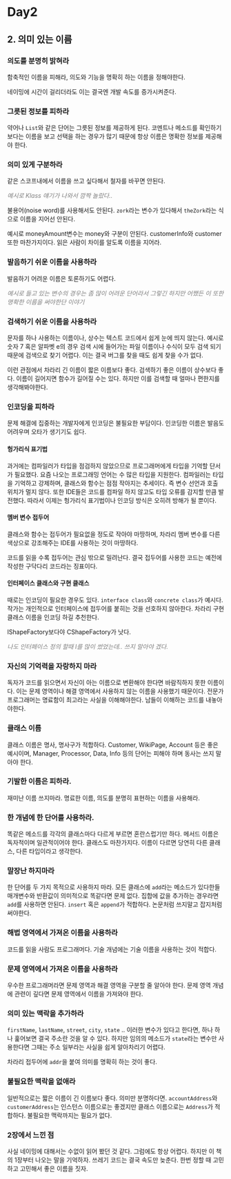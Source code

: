 # Day2

## 2. 의미 있는 이름

### 의도를 분명히 밝혀라

함축적인 이름을 피해라, 의도와 기능을 명확히 하는 이름을 정해야한다.

네이밍에 시간이 걸리더라도 이는 결국엔 개발 속도를 증가시켜준다.

### 그릇된 정보를 피하라

약어나 `List`와 같은 단어는 그릇된 정보를 제공하게 된다. 코멘트나 메소드를 확인하기보다는 이름을 보고 선택을 하는 경우가 많기 때문에 항상 이름은 명확한 정보를 제공해야 한다.

### 의미 있게 구분하라

같은 스코프내에서 이름을 쓰고 싶다해서 철자를 바꾸면 안된다.

_<span style="color: gray">예시로 Klass 얘기가 나와서 깜짝 놀랐다..</span>_

불용어(noise word)를 사용해서도 안된다. `zork`라는 변수가 있다해서 `theZork`라는 식으로 이름을 지어선 안된다.

예시로 moneyAmount변수는 money와 구분이 안된다. customerInfo와 customer 또한 마찬가지이다. 읽은 사람이 차이를 알도록 이름을 지어라.

### 발음하기 쉬운 이름을 사용하라

발음하기 어려운 이름은 토론하기도 어렵다.

_<span style="color: gray">예시로 들고 있는 변수의 경우는 좀 많이 어려운 단어라서 그렇긴 하지만 어쨌든 이 또한 명확한 이름을 써야한단 이야기</span>_

### 검색하기 쉬운 이름을 사용하라

문자를 하나 사용하는 이름이나, 상수는 텍스트 코드에서 쉽게 눈에 띄지 않는다.
예시로 숫자 7 혹은 알파벳 e의 경우 검색 시에 들어가는 파일 이름이나 수식이 모두 검색 되기 때문에 검색으로 찾기 어렵다. 이는 결국 버그를 찾을 때도 쉽게 찾을 수가 없다.

이런 관점에서 차라리 긴 이름이 짧은 이름보다 좋다. 검색하기 좋은 이름이 상수보다 좋다. 이름이 길어지면 함수가 길어질 수는 있다. 하지만 이를 검색할 때 얼마나 편한지를 생각해봐야한다.

### 인코딩을 피하라

문제 해결에 집중하는 개발자에게 인코딩은 불필요한 부담이다. 인코딩한 이름은 발음도 어려우며 오타가 생기기도 쉽다.

#### 헝가리식 표기법

과거에는 컴파일러가 타입을 점검하지 않았으므로 프로그래머에게 타입을 기억할 단서가 필요했다. 요즘 나오는 프로그래밍 언어는 수 많은 타입을 지원한다. 컴파일러는 타입을 기억하고 강제하며, 클래스와 함수는 점점 작아지는 추세이다.
즉 변수 선언과 호출 위치가 멀지 않다. 또한 IDE들은 코드를 컴파일 하지 않고도 타입 오류를 감지할 만큼 발전했다. 따라서 이제는 헝가리식 표기법이나 인코딩 방식은 오히려 방해가 될 뿐이다.

#### 멤버 변수 접두어

클래스와 함수는 접두어가 필요없을 정도로 작아야 마땅하며, 차라리 멤버 변수를 다른 색상으로 강조해주는 IDE를 사용하는 것이 마땅하다.

코드를 읽을 수록 접두어는 관심 밖으로 밀려난다. 결국 접두어를 사용한 코드는 예전에 작성한 구닥다리 코드라는 징표이다.

#### 인터페이스 클래스와 구현 클래스

때로는 인코딩이 필요한 경우도 있다. `interface class`와 `concrete class`가 예시다. 작가는 개인적으로 인터페이스에 접두어를 붙히는 것을 선호하지 않아한다. 차라리 구현 클래스 이름을 인코딩 하길 추천한다.

IShapeFactory보다야 CShapeFactory가 낫다.

_<span style="color: gray">나도 인터페이스 정의 할때 I를 많이 썼었는데.. 쓰지 말아야 겠다.</span>_

### 자신의 기억력을 자랑하지 마라

독자가 코드를 읽으면서 자신이 아는 이름으로 변환해야 한다면 바람직하지 못한 이름이다. 이는 문제 영역이나 해결 영역에서 사용하지 않는 이름을 사용했기 때문이다. 전문가 프로그래머는 명료함이 최고라는 사실을 이해해야한다. 남들이 이해하는 코드를 내놓아야한다.

### 클래스 이름

클래스 이름은 명사, 명사구가 적합하다. Customer, WikiPage, Account 등은 좋은 예시이며, Manager, Processor, Data, Info 등의 단어는 피해야 하며 동사는 쓰지 말아야 한다.

### 기발한 이름은 피하라.

재미난 이름 쓰지마라. 명료한 이름, 의도를 분명히 표현하는 이름을 사용해라.

### 한 개념에 한 단어를 사용하라.

똑같은 메소드를 각각의 클래스마다 다르게 부르면 혼란스럽기만 하다. 메서드 이름은 독자적이며 일관적이어야 한다. 클래스도 마찬가지다. 이름이 다르면 당연히 다른 클래스, 다른 타입이라고 생각한다.

### 말장난 하지마라

한 단어를 두 가지 목적으로 사용하지 마라. 모든 클래스에 `add`라는 메소드가 있다한들 매개변수와 반환값이 의미적으로 똑같다면 문제 없다. 집합에 값을 추가하는 경우라면 `add`를 사용하면 안된다. `insert` 혹은 `append`가 적합하다. 논문처럼 쓰지말고 잡지처럼 써야한다.

### 해법 영역에서 가져온 이름을 사용하라

코드를 읽을 사람도 프로그래머다. 기술 개념에는 기술 이름을 사용하는 것이 적합다.

### 문제 영역에서 가져온 이름을 사용하라

우수한 프로그래머라면 문제 영역과 해결 영역을 구분할 줄 알아야 한다. 문제 영역 개념에 관련이 깊다면 문제 영역에서 이름을 가져와야 한다.

### 의미 있는 맥락을 추가하라

`firstName`, `lastName`, `street`, `city`, `state` .. 이러한 변수가 있다고 한다면, 하나 하나 훑어보면 결국 주소란 것을 알 수 있다. 하지만 임의의 메소드가 `state`라는 변수만 사용한다면 그때는 주소 일부라는 사실을 쉽게 알아차리기 어렵다.

차라리 접두어에 `addr`을 붙여 의미를 명확히 하는 것이 좋다.

### 불필요한 맥락을 없애라

일반적으로는 짧은 이름이 긴 이름보다 좋다. 의미만 분명하다면.
`accountAddress`와 `customerAddress`는 인스턴스 이름으로는 좋겠지만 클래스 이름으로는 `Address`가 적합하다. 불필요한 맥락까지는 필요가 없다.

### 2장에서 느낀 점

사실 네이밍에 대해서는 수없이 읽어 봤던 것 같다. 그럼에도 항상 어렵다.
하지만 이 책의 1장부터 나오는 말을 기억하자. 쓰레기 코드는 결국 속도만 늦춘다. 한번 정할 때 고민하고 고민해서 좋은 이름을 짓자.
